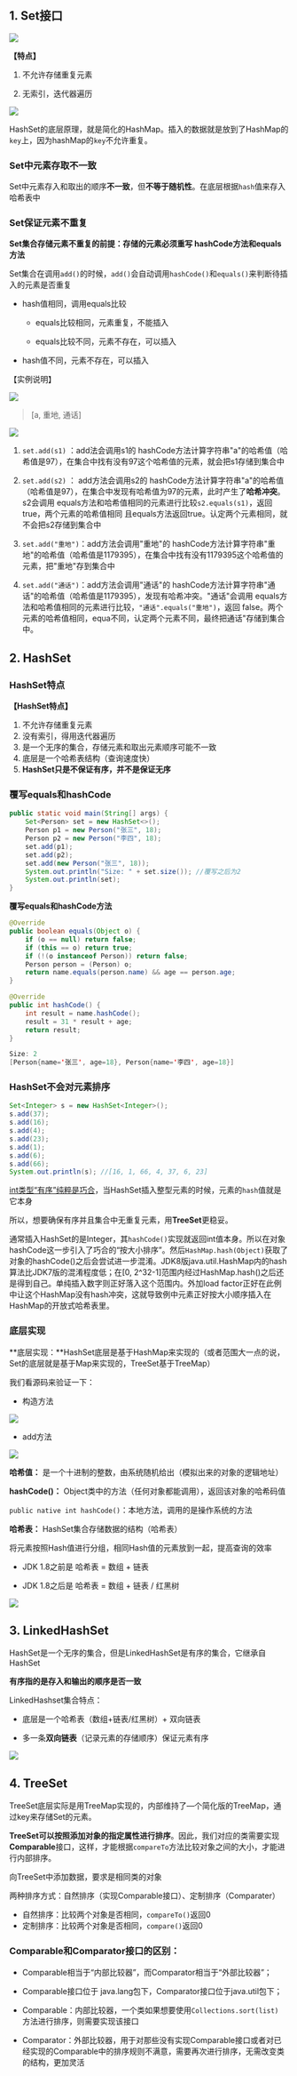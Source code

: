 ## 1. Set接口

![](1-Set集合.assets/20200810184816.png)

**【特点】**

1. 不允许存储重复元素

2. 无索引，迭代器遍历

![](https://iqqcode-blog.oss-cn-beijing.aliyuncs.com/img/20200531222523.png)

HashSet的底层原理，就是简化的HashMap。插入的数据就是放到了HashMap的`key`上，因为hashMap的`key`不允许重复。

### Set中元素存取不一致

Set中元素存入和取出的顺序**不一致**，但**不等于随机性**。在底层根据`hash`值来存入哈希表中

### Set保证元素不重复

**Set集合存储元素不重复的前提：存储的元素必须重写 hashCode方法和equals方法**

Set集合在调用`add()`的时候，`add()`会自动调用`hashCode()`和`equals()`来判断待插入的元素是否重复

- hash值相同，调用equals比较
  
   - equals比较相同，元素重复，不能插入
   
   - equals比较不同，元素不存在，可以插入

- hash值不同，元素不存在，可以插入

【实例说明】

![](https://iqqcode-blog.oss-cn-beijing.aliyuncs.com/img/20200524231513.png)

> [a, 重地, 通话]

![](https://iqqcode-blog.oss-cn-beijing.aliyuncs.com/img/20200524234758.png)

1. `set.add(s1)` ：add法会调用s1的 hashCode方法计算字符串"a"的哈希值（哈希值是97），在集合中找有没有97这个哈希值的元素，就会把s1存储到集合中

2. `set.add(s2)` ： add方法会调用s2的 hashCode方法计算字符串"a"的哈希值（哈希值是97），在集合中发现有哈希值为97的元素，此时产生了**哈希冲突**。s2会调用 equals方法和哈希值相同的元素进行比较`s2.equals(s1)`，返回true，两个元素的哈希值相同 且equals方法返回true。认定两个元素相同，就不会把s2存储到集合中

3. `set.add("重地")`：add方法会调用"重地"的 hashCode方法计算字符串"重地"的哈希值（哈希值是1179395），在集合中找有没有1179395这个哈希值的元素，把"重地"存到集合中

4. `set.add("通话")`：add方法会调用"通话"的 hashCode方法计算字符串"通话"的哈希值（哈希值是1179395），发现有哈希冲突。"通话"会调用 equals方法和哈希值相同的元素进行比较，`"通话".equals("重地")`，返回 false。两个元素的哈希值相同，equa不同，认定两个元素不同，最终把通话"存储到集合中。

## 2. HashSet

### HashSet特点

**【HashSet特点】**

1. 不允许存储重复元素
2. 没有索引，得用迭代器遍历
3. 是一个无序的集合，存储元素和取出元素顺序可能不一致
4. 底层是一个哈希表结构（查询速度快）
5. **HashSet只是不保证有序，并不是保证无序**

### 覆写equals和hashCode

```java
public static void main(String[] args) {
    Set<Person> set = new HashSet<>();
    Person p1 = new Person("张三", 18);
    Person p2 = new Person("李四", 18);
    set.add(p1);
    set.add(p2);
    set.add(new Person("张三", 18));
    System.out.println("Size: " + set.size()); //覆写之后为2
    System.out.println(set);
}
```

**覆写equals和hashCode方法**

```java
@Override
public boolean equals(Object o) {
    if (o == null) return false;
    if (this == o) return true;
    if (!(o instanceof Person)) return false;
    Person person = (Person) o;
    return name.equals(person.name) && age == person.age;
}

@Override
public int hashCode() {
    int result = name.hashCode();
    result = 31 * result + age;
    return result;
}
```

```java
Size: 2
[Person{name='张三', age=18}, Person{name='李四', age=18}]
```

### HashSet不会对元素排序

```java
Set<Integer> s = new HashSet<Integer>();
s.add(37);
s.add(16);
s.add(4);
s.add(23);
s.add(1);
s.add(6);
s.add(66);
System.out.println(s); //[16, 1, 66, 4, 37, 6, 23]
```

<u>int类型“有序”纯粹是巧合</u>，当HashSet插入整型元素的时候，元素的`hash`值就是它本身

所以，想要确保有序并且集合中无重复元素，用**TreeSet**更稳妥。

通常插入HashSet的是Integer，其`hashCode()`实现就返回int值本身。所以在对象hashCode这一步引入了巧合的“按大小排序”。然后`HashMap.hash(Object)`获取了对象的hashCode()之后会尝试进一步混淆。JDK8版java.util.HashMap内的hash算法比JDK7版的混淆程度低；在[0, 2^32-1]范围内经过HashMap.hash()之后还是得到自己。单纯插入数字则正好落入这个范围内。外加load factor正好在此例中让这个HashMap没有hash冲突，这就导致例中元素正好按大小顺序插入在HashMap的开放式哈希表里。

### 底层实现

**底层实现：**HashSet底层是基于HashMap来实现的（或者范围大一点的说，Set的底层就是基于Map来实现的，TreeSet基于TreeMap）

我们看源码来验证一下：

- 构造方法

![](https://iqqcode-blog.oss-cn-beijing.aliyuncs.com/img/20200606174608.png)

- add方法

![](https://iqqcode-blog.oss-cn-beijing.aliyuncs.com/img/20200606174140.png)

**哈希值：** 是一个十进制的整数，由系统随机给出（模拟出来的对象的逻辑地址）

**hashCode()：** Object类中的方法（任何对象都能调用），返回该对象的哈希码值

`public native int hashCode()`：本地方法，调用的是操作系统的方法

**哈希表：** HashSet集合存储数据的结构（哈希表）

将元素按照Hash值进行分组，相同Hash值的元素放到一起，提高查询的效率

- JDK 1.8之前是 哈希表 = 数组 + 链表

- JDK 1.8之后是 哈希表 = 数组 + 链表 / 红黑树

![](https://iqqcode-blog.oss-cn-beijing.aliyuncs.com/img/20200524222943.png)

## 3. LinkedHashSet

HashSet是一个无序的集合，但是LinkedHashSet是有序的集合，它继承自HashSet

**有序指的是存入和输出的顺序是否一致**

LinkedHashset集合特点：  

- 底层是一个哈希表（数组+链表/红黑树）+ 双向链表

- 多一条**双向链表**（记录元素的存储顺序）保证元素有序

![](https://iqqcode-blog.oss-cn-beijing.aliyuncs.com/img/20200525000318.png)

## 4. TreeSet

TreeSet底层实际是用TreeMap实现的，内部维持了—个简化版的TreeMap，通过key来存储Set的元素。

**TreeSet可以按照添加对象的指定属性进行排序**。因此，我们对应的类需要实现**Comparable**接口，这样，才能根据`compareTo`方法比较对象之间的大小，才能进行内部排序。

向TreeSet中添加数据，要求是相同类的对象

两种排序方式：自然排序（实现Comparable接口）、定制排序（Comparater）

- 自然排序：比较两个对象是否相同，`compareTo()`返回0
- 定制排序：比较两个对象是否相同，`compare()`返回0

### Comparable和Comparator接口的区别：

- Comparable相当于“内部比较器”，而Comparator相当于“外部比较器”；

- Comparable接口位于 java.lang包下，Comparator接口位于java.util包下；

- Comparable：内部比较器，一个类如果想要使用`Collections.sort(list) `方法进行排序，则需要实现该接口
- Comparator：外部比较器，用于对那些没有实现Comparable接口或者对已经实现的Comparable中的排序规则不满意，需要再次进行排序，无需改变类的结构，更加灵活